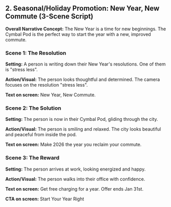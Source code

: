 ## **2. Seasonal/Holiday Promotion: New Year, New Commute (3-Scene Script)**

**Overall Narrative Concept:** The New Year is a time for new beginnings. The Cymbal Pod is the perfect way to start the year with a new, improved commute.

### **Scene 1: The Resolution**

**Setting:** A person is writing down their New Year's resolutions. One of them is "stress less".

**Action/Visual:** The person looks thoughtful and determined. The camera focuses on the resolution "stress less".

**Text on screen:** New Year, New Commute.

### **Scene 2: The Solution**

**Setting:** The person is now in their Cymbal Pod, gliding through the city.

**Action/Visual:** The person is smiling and relaxed. The city looks beautiful and peaceful from inside the pod.

**Text on screen:** Make 2026 the year you reclaim your commute.

### **Scene 3: The Reward**

**Setting:** The person arrives at work, looking energized and happy.

**Action/Visual:** The person walks into their office with confidence.

**Text on screen:** Get free charging for a year. Offer ends Jan 31st.

**CTA on screen:** Start Your Year Right
